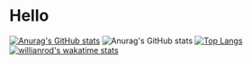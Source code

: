# Hello

[![Anurag's GitHub stats](https://github-readme-stats.vercel.app/api?username=ismaelfi)](https://github.com/anuraghazra/github-readme-stats)
![Anurag's GitHub stats](https://github-readme-stats.vercel.app/api?username=ismaelfi&count_private=true)
[![Top Langs](https://github-readme-stats.vercel.app/api/top-langs/?username=ismaelfi&langs_count=8)](https://github.com/anuraghazra/github-readme-stats)
[![willianrod's wakatime stats](https://github-readme-stats.vercel.app/api/wakatime?username=ismaelfi)](https://github.com/anuraghazra/github-readme-stats)
